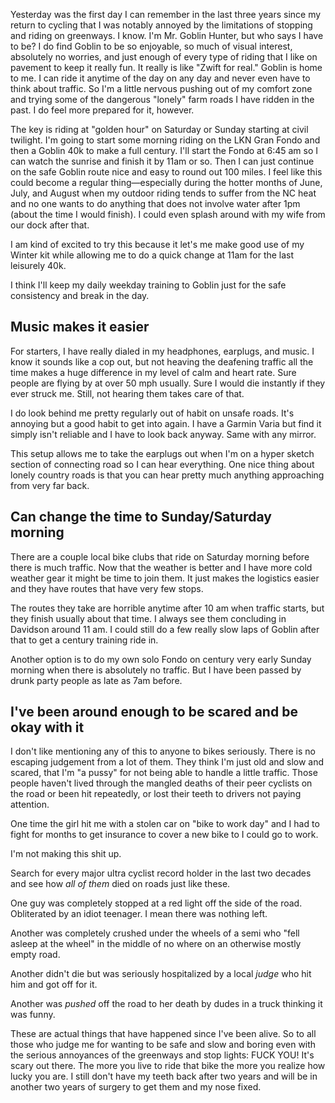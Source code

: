 Yesterday was the first day I can remember in the last three years since my return to cycling that I was notably annoyed by the limitations of stopping and riding on greenways. I know. I'm Mr. Goblin Hunter, but who says I have to be? I do find Goblin to be so enjoyable, so much of visual interest, absolutely no worries, and just enough of every type of riding that I like on pavement to keep it really fun. It really is like "Zwift for real." Goblin is home to me. I can ride it anytime of the day on any day and never even have to think about traffic. So I'm a little nervous pushing out of my comfort zone and trying some of the dangerous "lonely" farm roads I have ridden in the past. I do feel more prepared for it, however.

The key is riding at "golden hour" on Saturday or Sunday starting at civil twilight. I'm going to start some morning riding on the LKN Gran Fondo and then a Goblin 40k to make a full century. I'll start the Fondo at 6:45 am so I can watch the sunrise and finish it by 11am or so. Then I can just continue on the safe Goblin route nice and easy to round out 100 miles. I feel like this could become a regular thing—especially during the hotter months of June, July, and August when my outdoor riding tends to suffer from the NC heat and no one wants to do anything that does not involve water after 1pm (about the time I would finish). I could even splash around with my wife from our dock after that.

I am kind of excited to try this because it let's me make good use of my Winter kit while allowing me to do a quick change at 11am for the last leisurely 40k.

I think I'll keep my daily weekday training to Goblin just for the safe consistency and break in the day.
## Music makes it easier

For starters, I have really dialed in my headphones, earplugs, and music. I know it sounds like a cop out, but not heaving the deafening traffic all the time makes a huge difference in my level of calm and heart rate. Sure people are flying by at over 50 mph usually. Sure I would die instantly if they ever struck me. Still, not hearing them takes care of that.

I do look behind me pretty regularly out of habit on unsafe roads. It's annoying but a good habit to get into again. I have a Garmin Varia but find it simply isn't reliable and I have to look back anyway. Same with any mirror.

This setup allows me to take the earplugs out when I'm on a hyper sketch section of connecting road so I can hear everything. One nice thing about lonely country roads is that you can hear pretty much anything approaching from very far back.
## Can change the time to Sunday/Saturday morning

There are a couple local bike clubs that ride on Saturday morning before there is much traffic. Now that the weather is better and I have more cold weather gear it might be time to join them. It just makes the logistics easier and they have routes that have very few stops.

The routes they take are horrible anytime after 10 am when traffic starts, but they finish usually about that time. I always see them concluding in Davidson around 11 am.  I could still do a few really slow laps of Goblin after that to get a century training ride in.

Another option is to do my own solo Fondo on century very early Sunday morning when there is absolutely no traffic. But I have been passed by drunk party people as late as 7am before.

## I've been around enough to be scared and be okay with it

I don't like mentioning any of this to anyone to bikes seriously. There is no escaping judgement from a lot of them. They think I'm just old and slow and scared, that I'm "a pussy" for not being able to handle a little traffic. Those people haven't lived through the mangled deaths of their peer cyclists on the road or been hit repeatedly, or lost their teeth to drivers not paying attention. 

One time the girl hit me with a stolen car on "bike to work day" and I had to fight for months to get insurance to cover a new bike to I could go to work. 

I'm not making this shit up. 

Search for every major ultra cyclist record holder in the last two decades and see how _all of them_ died on roads just like these.

One guy was completely stopped at a red light off the side of the road. Obliterated by an idiot teenager. I mean there was nothing left. 

Another was completely crushed under the wheels of a semi who "fell asleep at the wheel" in the middle of no where on an otherwise mostly empty road. 

Another didn't die but was seriously hospitalized by a local _judge_ who hit him and got off for it.

Another was _pushed_ off the road to her death by dudes in a truck thinking it was funny.

These are actual things that have happened since I've been alive. So to all those who judge me for wanting to be safe and slow and boring even with the serious annoyances of the greenways and stop lights: FUCK YOU! It's scary out there. The more you live to ride that bike the more you realize how lucky you are. I still don't have my teeth back after two years and will be in another two years of surgery to get them and my nose fixed.


